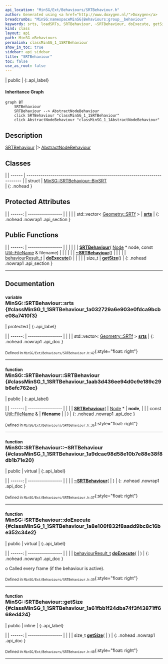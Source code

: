 ```yaml
---
api_location: "MinSG/Ext/Behaviours/SRTBehaviour.h"
author: Generated using <a href="http://www.doxygen.nl/">Doxygen</a>
breadcrumbs: "MinSG:namespaceMinSG|Behaviours:group__behaviour"
keywords: srts, loadSRTs, SRTBehaviour, ~SRTBehaviour, doExecute, getSize
kind: class
layout: api
path: MinSG->Behaviours
permalink: classMinSG_1_1SRTBehaviour
show_in_toc: true
sidebar: api_sidebar
title: "SRTBehaviour"
toc: false
use_as_root: false
---
```


| public |
{:.api_label}

#### Inheritance Graph

```mermaid
graph BT
	SRTBehaviour
	SRTBehaviour --> AbstractNodeBehaviour
	click SRTBehaviour "classMinSG_1_1SRTBehaviour"
	click AbstractNodeBehaviour "classMinSG_1_1AbstractNodeBehaviour"
```

## Description



 [SRTBehaviour](classMinSG_1_1SRTBehaviour) |> [AbstractNodeBehaviour](classMinSG_1_1AbstractNodeBehaviour) 



## Classes

|
| ------ | --------------------------------------------------------------------------- | 
| struct | [MinSG::SRTBehaviour::BinSRT](structMinSG_1_1SRTBehaviour_1_1BinSRT) <br/>  | 
{: .nohead }

## Protected Attributes

|
| ------: | ----------------- |
|  | |
| std::vector< [Geometry::SRTf](namespaceGeometry#namespaceGeometry_1a6f1c7cf333055eed09d50f59f45f7321) > | **[srts](#classMinSG_1_1SRTBehaviour_1a032729a6e903e0fdca9bcbe08a7410f3)**  |
{: .nohead .nowrap1 .api_section }


## Public Functions

|
| ------: | ----------------- |
|  | |
|  | **[SRTBehaviour](#classMinSG_1_1SRTBehaviour_1aab3d436ee94d0c9e189c29b6efc762ec)**( [Node](classMinSG_1_1Node) * node, const [Util::FileName](classUtil_1_1FileName) & filename) |
|  | |
|  | **[~SRTBehaviour](#classMinSG_1_1SRTBehaviour_1a9dcae98d58e10b7e88e38f8db1b71e20)**() |
|  | |
| [behaviourResult_t](classMinSG_1_1Behavior#classMinSG_1_1Behavior_1afbd60a8df73dc581d2d00a1483f630ef) | **[doExecute](#classMinSG_1_1SRTBehaviour_1a8e106f832f8aadd9bc8c16be352c34e2)**() |
|  | |
| size_t | **[getSize](#classMinSG_1_1SRTBehaviour_1a61fbb1f24dba74f3f43871ff668ed424)**() |
{: .nohead .nowrap1 .api_section }


-------------------------------------------------------------------

## Documentation

### <small>variable</small><br/> MinSG::SRTBehaviour::srts {#classMinSG_1_1SRTBehaviour_1a032729a6e903e0fdca9bcbe08a7410f3}

| protected |
{:.api_label}

|
| ------: | ----------------- |
|  |
| std::vector< [Geometry::SRTf](namespaceGeometry#namespaceGeometry_1a6f1c7cf333055eed09d50f59f45f7321) > **[srts](#classMinSG_1_1SRTBehaviour_1a032729a6e903e0fdca9bcbe08a7410f3)**  |
{: .nohead .nowrap1 .api_doc }





<sub>Defined in `MinSG/Ext/Behaviours/SRTBehaviour.h:42`</sub>{:style="float: right"}

-------------------------------------------------------------------

### <small>function</small><br/> MinSG::SRTBehaviour::SRTBehaviour {#classMinSG_1_1SRTBehaviour_1aab3d436ee94d0c9e189c29b6efc762ec}

| public |
{:.api_label}

|
| ------: | ----------------- |
|  |
|  **[SRTBehaviour](#classMinSG_1_1SRTBehaviour_1aab3d436ee94d0c9e189c29b6efc762ec)**( |  [Node](classMinSG_1_1Node) * | **node**, |
| | const [Util::FileName](classUtil_1_1FileName) & | **filename** |
|   ) |
{: .nohead .nowrap1 .api_doc }





<sub>Defined in `MinSG/Ext/Behaviours/SRTBehaviour.h:36`</sub>{:style="float: right"}

-------------------------------------------------------------------

### <small>function</small><br/> MinSG::SRTBehaviour::~SRTBehaviour {#classMinSG_1_1SRTBehaviour_1a9dcae98d58e10b7e88e38f8db1b71e20}

| public | virtual |
{:.api_label}

|
| ------: | ----------------- |
|  |
|  **[~SRTBehaviour](#classMinSG_1_1SRTBehaviour_1a9dcae98d58e10b7e88e38f8db1b71e20)**( |  ) |
{: .nohead .nowrap1 .api_doc }





<sub>Defined in `MinSG/Ext/Behaviours/SRTBehaviour.h:37`</sub>{:style="float: right"}

-------------------------------------------------------------------

### <small>function</small><br/> MinSG::SRTBehaviour::doExecute {#classMinSG_1_1SRTBehaviour_1a8e106f832f8aadd9bc8c16be352c34e2}

| public | virtual |
{:.api_label}

|
| ------: | ----------------- |
|  |
| [behaviourResult_t](classMinSG_1_1Behavior#classMinSG_1_1Behavior_1afbd60a8df73dc581d2d00a1483f630ef) **[doExecute](#classMinSG_1_1SRTBehaviour_1a8e106f832f8aadd9bc8c16be352c34e2)**( |  ) |
{: .nohead .nowrap1 .api_doc }



o Called every frame (if the behaviour is active).



<sub>Defined in `MinSG/Ext/Behaviours/SRTBehaviour.h:39`</sub>{:style="float: right"}

-------------------------------------------------------------------

### <small>function</small><br/> MinSG::SRTBehaviour::getSize {#classMinSG_1_1SRTBehaviour_1a61fbb1f24dba74f3f43871ff668ed424}

| public | inline |
{:.api_label}

|
| ------: | ----------------- |
|  |
| size_t **[getSize](#classMinSG_1_1SRTBehaviour_1a61fbb1f24dba74f3f43871ff668ed424)**( |  ) |
{: .nohead .nowrap1 .api_doc }





<sub>Defined in `MinSG/Ext/Behaviours/SRTBehaviour.h:40`</sub>{:style="float: right"}

-------------------------------------------------------------------

